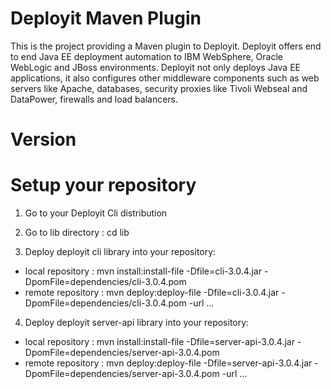# Deployit Maven Plugin
This is the project providing a Maven plugin to Deployit. Deployit offers end to end Java EE deployment automation to IBM WebSphere, Oracle WebLogic and JBoss environments. Deployit not only deploys Java EE applications, it also configures other middleware components such as web servers like Apache, databases, security proxies like Tivoli Webseal and DataPower, firewalls and load balancers.

# Version


# Setup your repository
1. Go to your Deployit Cli distribution
2. Go to lib directory : cd lib

3. Deploy deployit cli library into your repository: 
 * local repository : mvn install:install-file  -Dfile=cli-3.0.4.jar -DpomFile=dependencies/cli-3.0.4.pom
 * remote repository : mvn deploy:deploy-file  -Dfile=cli-3.0.4.jar -DpomFile=dependencies/cli-3.0.4.pom -url ...

4. Deploy deployit server-api library into your repository: 
 * local repository : mvn install:install-file  -Dfile=server-api-3.0.4.jar -DpomFile=dependencies/server-api-3.0.4.pom
 * remote repository : mvn deploy:deploy-file  -Dfile=server-api-3.0.4.jar -DpomFile=dependencies/server-api-3.0.4.pom -url ...


